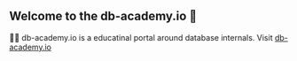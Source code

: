 ## Welcome to the db-academy.io 🙌

🙋‍♀️ db-academy.io is a educatinal portal around database internals. Visit [db-academy.io](https://db-academy.io)

<!--
👀 Contribution guidelines - how do team members dive in?


👩‍💻 Useful resources - where do you keep your docs? Is there anything else the team should know?


🍪 Fun facts - what is your team's favorite snack?
-->
